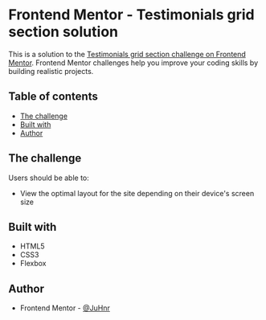 # Frontend Mentor - Testimonials grid section solution

This is a solution to the [Testimonials grid section challenge on Frontend Mentor](https://www.frontendmentor.io/challenges/testimonials-grid-section-Nnw6J7Un7). Frontend Mentor challenges help you improve your coding skills by building realistic projects. 

## Table of contents


- [The challenge](#the-challenge)
- [Built with](#built-with)
- [Author](#author)



## The challenge

Users should be able to:

- View the optimal layout for the site depending on their device's screen size


## Built with

- HTML5
- CSS3
- Flexbox


## Author

- Frontend Mentor - [@JuHnr](https://www.frontendmentor.io/profile/JuHnr)